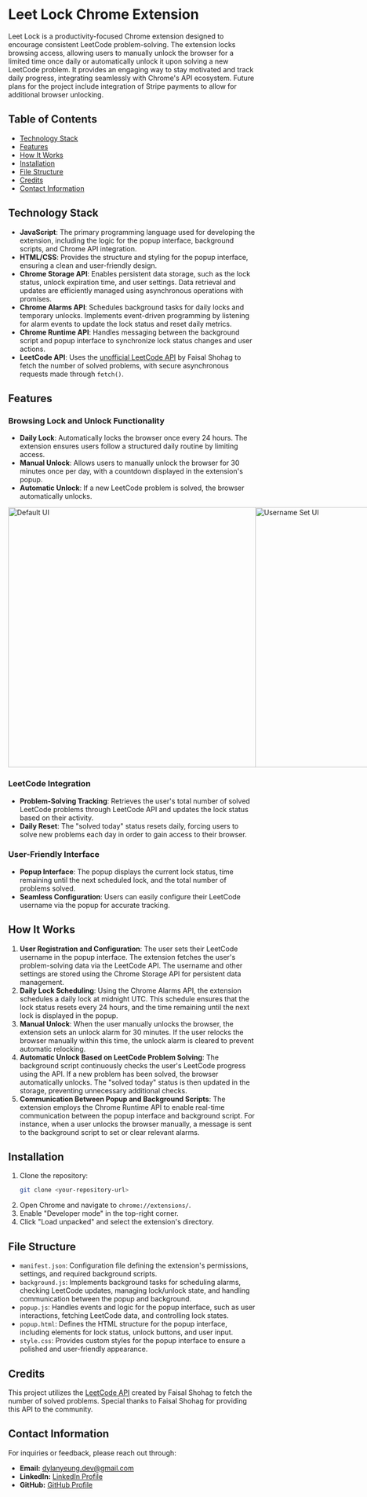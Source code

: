 # Leet Lock Chrome Extension

Leet Lock is a productivity-focused Chrome extension designed to encourage consistent LeetCode problem-solving. The extension locks browsing access, allowing users to manually unlock the browser for a limited time once daily or automatically unlock it upon solving a new LeetCode problem. It provides an engaging way to stay motivated and track daily progress, integrating seamlessly with Chrome's API ecosystem. Future plans for the project include integration of Stripe payments to allow for additional browser unlocking.

## Table of Contents
- [Technology Stack](#technology-stack)
- [Features](#features)
- [How It Works](#how-it-works)
- [Installation](#installation)
- [File Structure](#file-structure)
- [Credits](#credits)
- [Contact Information](#contact-information)

## Technology Stack

- **JavaScript**: The primary programming language used for developing the extension, including the logic for the popup interface, background scripts, and Chrome API integration.
- **HTML/CSS**: Provides the structure and styling for the popup interface, ensuring a clean and user-friendly design.
- **Chrome Storage API**: Enables persistent data storage, such as the lock status, unlock expiration time, and user settings. Data retrieval and updates are efficiently managed using asynchronous operations with promises.
- **Chrome Alarms API**: Schedules background tasks for daily locks and temporary unlocks. Implements event-driven programming by listening for alarm events to update the lock status and reset daily metrics.
- **Chrome Runtime API**: Handles messaging between the background script and popup interface to synchronize lock status changes and user actions.
- **LeetCode API**: Uses the [unofficial LeetCode API](https://github.com/faisal-shohag/leetcode_api) by Faisal Shohag to fetch the number of solved problems, with secure asynchronous requests made through `fetch()`.

## Features

### Browsing Lock and Unlock Functionality
- **Daily Lock**: Automatically locks the browser once every 24 hours. The extension ensures users follow a structured daily routine by limiting access.
- **Manual Unlock**: Allows users to manually unlock the browser for 30 minutes once per day, with a countdown displayed in the extension's popup.
- **Automatic Unlock**: If a new LeetCode problem is solved, the browser automatically unlocks.

<div style="display: flex; justify-content: space-around;">
    <img src="https://raw.githubusercontent.com/dylanyeung/leetcode-browser-lock/main/assets/ui1.png" alt="Default UI" style="height: 530px; object-fit: cover;">
    <img src="https://raw.githubusercontent.com/dylanyeung/leetcode-browser-lock/main/assets/ui2.png" alt="Username Set UI" style="height: 530px; object-fit: cover;">
    <img src="https://raw.githubusercontent.com/dylanyeung/leetcode-browser-lock/main/assets/ui3.png" alt="Free Unlock UI" style="height: 530px; object-fit: cover;">
</div>

### LeetCode Integration
- **Problem-Solving Tracking**: Retrieves the user's total number of solved LeetCode problems through LeetCode API and updates the lock status based on their activity.
- **Daily Reset**: The "solved today" status resets daily, forcing users to solve new problems each day in order to gain access to their browser.

### User-Friendly Interface
- **Popup Interface**: The popup displays the current lock status, time remaining until the next scheduled lock, and the total number of problems solved.
- **Seamless Configuration**: Users can easily configure their LeetCode username via the popup for accurate tracking.

## How It Works

1. **User Registration and Configuration**: The user sets their LeetCode username in the popup interface. The extension fetches the user's problem-solving data via the LeetCode API. The username and other settings are stored using the Chrome Storage API for persistent data management.
2. **Daily Lock Scheduling**: Using the Chrome Alarms API, the extension schedules a daily lock at midnight UTC. This schedule ensures that the lock status resets every 24 hours, and the time remaining until the next lock is displayed in the popup.
3. **Manual Unlock**: When the user manually unlocks the browser, the extension sets an unlock alarm for 30 minutes. If the user relocks the browser manually within this time, the unlock alarm is cleared to prevent automatic relocking.
4. **Automatic Unlock Based on LeetCode Problem Solving**: The background script continuously checks the user's LeetCode progress using the API. If a new problem has been solved, the browser automatically unlocks. The "solved today" status is then updated in the storage, preventing unnecessary additional checks.
5. **Communication Between Popup and Background Scripts**: The extension employs the Chrome Runtime API to enable real-time communication between the popup interface and background script. For instance, when a user unlocks the browser manually, a message is sent to the background script to set or clear relevant alarms.

## Installation

1. Clone the repository:
    ```bash
    git clone <your-repository-url>
    ```
2. Open Chrome and navigate to `chrome://extensions/`.
3. Enable "Developer mode" in the top-right corner.
4. Click "Load unpacked" and select the extension's directory.

## File Structure
- `manifest.json`: Configuration file defining the extension's permissions, settings, and required background scripts.
- `background.js`: Implements background tasks for scheduling alarms, checking LeetCode updates, managing lock/unlock state, and handling communication between the popup and background.
- `popup.js`: Handles events and logic for the popup interface, such as user interactions, fetching LeetCode data, and controlling lock states.
- `popup.html`: Defines the HTML structure for the popup interface, including elements for lock status, unlock buttons, and user input.
- `style.css`: Provides custom styles for the popup interface to ensure a polished and user-friendly appearance.

## Credits
This project utilizes the [LeetCode API](https://github.com/faisal-shohag/leetcode_api) created by Faisal Shohag to fetch the number of solved problems. Special thanks to Faisal Shohag for providing this API to the community.

## Contact Information
For inquiries or feedback, please reach out through:
- **Email:** [dylanyeung.dev@gmail.com](mailto:dylanyeung.dev@gmail.com)
- **LinkedIn:** [LinkedIn Profile](https://www.linkedin.com/in/dylayeung/)
- **GitHub:** [GitHub Profile](https://github.com/dylanyeung)
